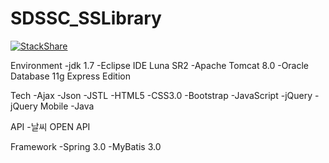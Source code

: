 # SDSSC_SSLibrary
[![StackShare](https://img.shields.io/badge/tech-stack-0690fa.svg?style=flat)](https://stackshare.io/JihunDev/sslibrary-web-site)


Environment
-jdk 1.7
-Eclipse IDE Luna SR2
-Apache Tomcat 8.0
-Oracle Database 11g Express Edition

Tech
-Ajax
-Json
-JSTL
-HTML5
-CSS3.0
-Bootstrap
-JavaScript
-jQuery
-jQuery Mobile
-Java

API
-날씨 OPEN API

Framework
-Spring 3.0
-MyBatis 3.0
